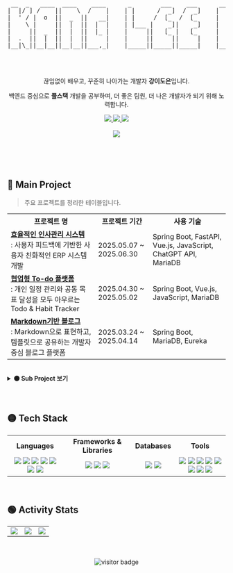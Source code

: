 <!-- 헤더 -->
<div align="center">
<pre>
 __  _   ____  ____    ____      _        ___    ___      ___     ___     ___  __ __  ____  
|  |/ ] /    ||    \  /    |    | |      /  _]  /  _]    |   \   /   \   /  _]|  |  ||    \ 
|  ' / |  o  ||  _  ||   __|    | |     /  [_  /  [_     |    \ |     | /  [_ |  |  ||  _  |
|    \ |     ||  |  ||  |  |    | |___ |    _]|    _]    |  D  ||  O  ||    _]|  |  ||  |  |
|     ||  _  ||  |  ||  |_ |    |     ||   [_ |   [_     |     ||     ||   [_ |  :  ||  |  |
|  .  ||  |  ||  |  ||     |    |     ||     ||     |    |     ||     ||     ||     ||  |  |
|__|\_||__|__||__|__||___,_|    |_____||_____||_____|    |_____| \___/ |_____| \__,_||__|__|

</pre>                                                                                  
</div>

<br/>
<br/>

<div align="center">
<!-- 자기소개 -->
끊임없이 배우고, 꾸준히 나아가는 개발자 <strong>강이도은</strong>입니다. 

백엔드 중심으로 <strong>풀스택</strong> 개발을 공부하며, 더 좋은 팀원, 더 나은 개발자가 되기 위해 노력합니다.

<!-- 외부 링크 -->
<a href="mailto:rkdkang1112@gmail.com">
  <img src="https://img.shields.io/badge/Email-D14836?style=flat&logo=Gmail&logoColor=white"/>
</a>

<a href="https://github.com/RKDLDE">
  <img src="https://img.shields.io/badge/GitHub-181717?style=flat&logo=github&logoColor=white"/>
</a>


<a href="https://rkdlde.tistory.com/">
  <img src="https://img.shields.io/badge/Tistory-FF5722?style=flat&logo=Blogger&logoColor=white"/>
</a>
<!--
<a href="https://your-notion-link.com">
  <img src="https://img.shields.io/badge/Notion-000000?style=flat&logo=Notion&logoColor=white"/>
</a>
-->
</div>

<br/>

<div align="center">
<!-- 타이핑 애니메이션 -->
<img src="https://readme-typing-svg.demolab.com?font=Fira+Code&duration=3000&pause=1000&color=00FFFF&center=true&vCenter=true&width=600&height=50&lines=Welcome+to+my+GitHub!;Studying+Hard!;Let's+Grow+Together!" />
</div>


<br/> 
<br/> 
<br/> 
<br/> 

## 🔴 Main Project

> 주요 프로젝트를 정리한 테이블입니다.

<table>
  <tr>
    <th width="40%" align="center">프로젝트 명</th>
    <th width="25%" align="center">프로젝트 기간</th>
    <th width="35%" align="center">사용 기술</th>
  </tr>
  <tr>
    <td><a href="https://github.com/TEAM-DDIS/be14-fin-DDIS-FE"><b>효율적인 인사관리 시스템</b></a><br/>: 사용자 피드백에 기반한 사용자 친화적인 ERP 시스템 개발</td>
    <td>2025.05.07 ~ 2025.06.30</td>
    <td>Spring Boot, FastAPI, Vue.js, JavaScript, ChatGPT API, MariaDB</td>
  </tr>
  <tr>
    <td><a href="https://github.com/TEAM-DDIS/be14-4th-DDIS-ToDoDduDu-BE"><b>협업형 To-do 플랫폼</b></a><br/>: 개인 일정 관리와 공동 목표 달성을 모두 아우르는 Todo & Habit Tracker</td>
    <td>2025.04.30 ~ 2025.05.02</td>
    <td>Spring Boot, Vue.js, JavaScript, MariaDB</td>
  </tr>
  <tr>
    <td><a href="https://github.com/be14-2nd-spring-is-coming/be14-2nd-springiscomming-marktory"><b>Markdown기반 블로그</b></a><br/>: Markdown으로 표현하고, 템플릿으로 공유하는 개발자 중심 블로그 플랫폼 </td>
    <td>2025.03.24 ~ 2025.04.14</td>
    <td>Spring Boot, MariaDB, Eureka</td>
  </tr>
</table>

<br/>

<details>
<summary><strong>🟠 Sub Project 보기</strong></summary>
<br/>

> 메인 프로젝트 외에 학습 및 기능 구현에 집중한 보조 프로젝트입니다.

<table>
  <tr>
    <th width="40%" align="center">프로젝트 명</th>
    <th width="25%" align="center">프로젝트 기간</th>
    <th width="35%" align="center">사용 기술</th>
  </tr>
   <tr>
    <td><a href="https://github.com/RKDLDE/be14-1st-DDIS-POPUP?tab=readme-ov-file"><b>팝업스토어 운영을 위한 통합 관리 플랫폼</b></a><br/>: 팝업스토어의 홍보부터 예매, 리뷰까지 한 번에 관리할 수 있는 올인원 플랫폼</td>
    <td>2025.01.13 ~ 2025.01.20</td>
    <td>MariaDB, Linux, Ubuntu</td>
  </tr>
  <tr>
    <td><a href="https://github.com/RKDLDE/Z_project"><b>프라이빗 커뮤니티 APP</b></a><br/>: Kotlin, Firebase 기반 프라이빗 커뮤니티 기반 소셜 네트워크 APP</td>
    <td>2024.07.19 ~ 2024.11.03</td>
    <td>Kotlin, Firebase Realtime Database, Firebase Auth, Kakao API</td>
  </tr>
   <tr>
    <td><a href="https://github.com/RKDLDE/panic_project"><b>공황장애 디지털 보조 치료 APP</b></a><br/>: 공황장애 예방 및 관리를 돕기 위한 보조 치료 APP</td>
    <td>2023.06.01 ~ 2024.01.10</td>
    <td>Flutter, Firebase, Google Cloud API</td>
  </tr>
</table>

</details>

<br/>
<br/>

<!-- 기술 스택 -->
## 🟡 Tech Stack
<table>
  <tr>
    <th align="center">Languages</th>
    <th align="center">Frameworks & Libraries</th>
    <th align="center">Databases</th>
    <th align="center">Tools</th>
  </tr>
  <tr>
    <td align="center">
      <img src="https://img.shields.io/badge/HTML5-E34F26?style=flat&logo=HTML5&logoColor=white"/>
      <img src="https://img.shields.io/badge/JavaScript-F7DF1E?style=flat&logo=JavaScript&logoColor=black"/>
      <img src="https://img.shields.io/badge/Java-007396?style=flat&logo=OpenJDK&logoColor=white"/>
      <img src="https://img.shields.io/badge/Python-3776AB?style=flat&logo=Python&logoColor=white"/>
      <img src="https://img.shields.io/badge/CSS3-1572B6?style=flat&logo=CSS3&logoColor=white"/>
      <img src="https://img.shields.io/badge/Dart-0175C2?style=flat&logo=Dart&logoColor=white"/>
      <img src="https://img.shields.io/badge/Kotlin-7F52FF?style=flat&logo=Kotlin&logoColor=white"/>
    </td>
    <td align="center">
      <img src="https://img.shields.io/badge/Vue.js-4FC08D?style=flat&logo=Vue.js&logoColor=white"/>
      <img src="https://img.shields.io/badge/Spring Boot-6DB33F?style=flat&logo=SpringBoot&logoColor=white"/>
      <img src="https://img.shields.io/badge/FastAPI-009688?style=flat&logo=FastAPI&logoColor=white"/>
    </td>
    <td align="center">
      <img src="https://img.shields.io/badge/MySQL-4479A1?style=flat&logo=MySQL&logoColor=white"/>
      <img src="https://img.shields.io/badge/MariaDB-003545?style=flat&logo=MariaDB&logoColor=white"/>
    </td>
    <td align="center">
      <img src="https://img.shields.io/badge/Postman-FF6C37?style=flat&logo=Postman&logoColor=white"/>
      <img src="https://img.shields.io/badge/Git-F05032?style=flat&logo=Git&logoColor=white"/>
      <img src="https://img.shields.io/badge/GitHub-181717?style=flat&logo=GitHub&logoColor=white"/>
      <img src="https://img.shields.io/badge/Notion-F3F3F3?style=flat&logo=Notion&logoColor=black"/>
      <img src="https://img.shields.io/badge/Figma-F24E1E?style=flat&logo=Figma&logoColor=white"/>
      <img src="https://img.shields.io/badge/DA%23-FFB900?style=flat&logoColor=white"/>
      <img src="https://img.shields.io/badge/ERDCloud-007ACC?style=flat&logo=Cloud&logoColor=white"/>
      <img src="https://img.shields.io/badge/Miro-050038?style=flat&logo=Miro&logoColor=white"/>
    </td>
  </tr>
</table>

<br/> 

<!-- 깃허브 통걔 -->
## 🟢 Activity Stats
<div align="center">

<table>
  <tr>
    <td>
      <img src="https://github-readme-stats.vercel.app/api?username=RKDLDE&show_icons=true&theme=radical&hide_title=true&hide_border=true" />
    </td>
    <td>
      <img src="https://streak-stats.demolab.com/?user=RKDLDE&theme=radical" />
    </td>
    <td>
      <a href="https://solved.ac/rkdkang1112">
        <img src="http://mazassumnida.wtf/api/v2/generate_badge?boj=rkdkang1112" />
      </a>
    </td>
  </tr>
</table>
</div>

<br/>
<br/>

<!-- 방문자 수 -->
<div align="center">
  <img src="https://komarev.com/ghpvc/?username=RKDLDE&color=blue&style=flat-square" alt="visitor badge"/>
</div>

